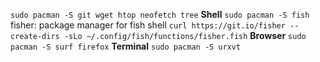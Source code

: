 `sudo pacman -S git wget htop neofetch tree`
**Shell**
`sudo pacman -S fish`
fisher: package manager for fish shell
`curl https://git.io/fisher --create-dirs -sLo ~/.config/fish/functions/fisher.fish`
**Browser**
`sudo pacman -S surf firefox`
**Terminal**
`sudo pacman -S urxvt`

